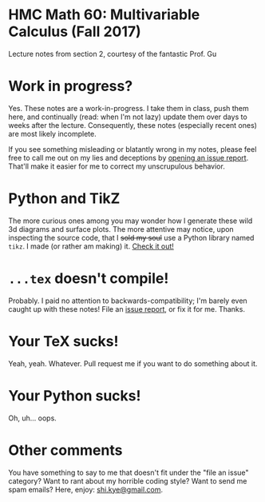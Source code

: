 # HMC Math 60: Multivariable Calculus (Fall 2017)

Lecture notes from section 2, courtesy of the fantastic Prof. Gu

# Work in progress?

Yes. These notes are a work-in-progress. I take them in class, push them here,
and continually (read: when I'm not lazy) update them over days to weeks after
the lecture. Consequently, these notes (especially recent ones) are most likely
incomplete.

If you see something misleading or blatantly wrong in my notes, please feel free
to call me out on my lies and deceptions by [opening an issue
report](issue). That'll make it easier for me to correct my unscrupulous behavior.

[issue]: (https://github.com/kwshi/hmc-math60/issues/new)

# Python and TikZ

The more curious ones among you may wonder how I generate these wild 3d
diagrams and surface plots. The more attentive may notice, upon inspecting the source
code, that I ~~sold my soul~~ use a Python library named `tikz`. I made (or rather
am making) it. [Check it out!](tikz)

[tikz]: (https://github.com/kwshi/python-tikz)

# `...tex` doesn't compile!

Probably. I paid no attention to backwards-compatibility; I'm barely even caught
up with these notes! File an [issue report](issue), or fix it for me. Thanks.

# Your TeX sucks!

Yeah, yeah. Whatever. Pull request me if you want to do something about it.

# Your Python sucks!

Oh, uh... oops.

# Other comments

You have something to say to me that doesn't fit under the "file an issue"
category? Want to rant about my horrible coding style? Want to send me spam
emails? Here, enjoy: [shi.kye@gmail.com](mailto:shi.kye@gmail.com).
